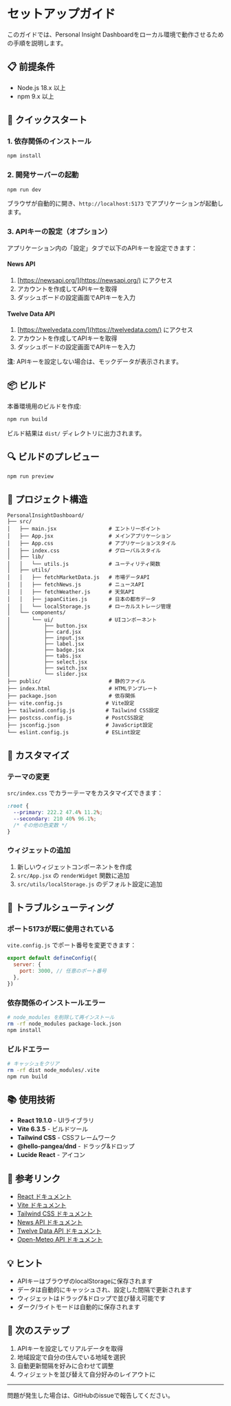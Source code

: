 # セットアップガイド

このガイドでは、Personal Insight Dashboardをローカル環境で動作させるための手順を説明します。

## 📋 前提条件

- Node.js 18.x 以上
- npm 9.x 以上

## 🚀 クイックスタート

### 1. 依存関係のインストール

```bash
npm install
```

### 2. 開発サーバーの起動

```bash
npm run dev
```

ブラウザが自動的に開き、`http://localhost:5173` でアプリケーションが起動します。

### 3. APIキーの設定（オプション）

アプリケーション内の「設定」タブで以下のAPIキーを設定できます：

#### News API
1. [https://newsapi.org/](https://newsapi.org/) にアクセス
2. アカウントを作成してAPIキーを取得
3. ダッシュボードの設定画面でAPIキーを入力

#### Twelve Data API
1. [https://twelvedata.com/](https://twelvedata.com/) にアクセス
2. アカウントを作成してAPIキーを取得
3. ダッシュボードの設定画面でAPIキーを入力

**注**: APIキーを設定しない場合は、モックデータが表示されます。

## 📦 ビルド

本番環境用のビルドを作成:

```bash
npm run build
```

ビルド結果は `dist/` ディレクトリに出力されます。

## 🔍 ビルドのプレビュー

```bash
npm run preview
```

## 📁 プロジェクト構造

```
PersonalInsightDashboard/
├── src/
│   ├── main.jsx                 # エントリーポイント
│   ├── App.jsx                  # メインアプリケーション
│   ├── App.css                  # アプリケーションスタイル
│   ├── index.css                # グローバルスタイル
│   ├── lib/
│   │   └── utils.js             # ユーティリティ関数
│   ├── utils/
│   │   ├── fetchMarketData.js   # 市場データAPI
│   │   ├── fetchNews.js         # ニュースAPI
│   │   ├── fetchWeather.js      # 天気API
│   │   ├── japanCities.js       # 日本の都市データ
│   │   └── localStorage.js      # ローカルストレージ管理
│   └── components/
│       └── ui/                  # UIコンポーネント
│           ├── button.jsx
│           ├── card.jsx
│           ├── input.jsx
│           ├── label.jsx
│           ├── badge.jsx
│           ├── tabs.jsx
│           ├── select.jsx
│           ├── switch.jsx
│           └── slider.jsx
├── public/                      # 静的ファイル
├── index.html                   # HTMLテンプレート
├── package.json                 # 依存関係
├── vite.config.js              # Vite設定
├── tailwind.config.js          # Tailwind CSS設定
├── postcss.config.js           # PostCSS設定
├── jsconfig.json               # JavaScript設定
└── eslint.config.js            # ESLint設定
```

## 🎨 カスタマイズ

### テーマの変更

`src/index.css` でカラーテーマをカスタマイズできます：

```css
:root {
  --primary: 222.2 47.4% 11.2%;
  --secondary: 210 40% 96.1%;
  /* その他の色変数 */
}
```

### ウィジェットの追加

1. 新しいウィジェットコンポーネントを作成
2. `src/App.jsx` の `renderWidget` 関数に追加
3. `src/utils/localStorage.js` のデフォルト設定に追加

## 🐛 トラブルシューティング

### ポート5173が既に使用されている

`vite.config.js` でポート番号を変更できます：

```js
export default defineConfig({
  server: {
    port: 3000, // 任意のポート番号
  },
})
```

### 依存関係のインストールエラー

```bash
# node_modules を削除して再インストール
rm -rf node_modules package-lock.json
npm install
```

### ビルドエラー

```bash
# キャッシュをクリア
rm -rf dist node_modules/.vite
npm run build
```

## 📚 使用技術

- **React 19.1.0** - UIライブラリ
- **Vite 6.3.5** - ビルドツール
- **Tailwind CSS** - CSSフレームワーク
- **@hello-pangea/dnd** - ドラッグ&ドロップ
- **Lucide React** - アイコン

## 🔗 参考リンク

- [React ドキュメント](https://react.dev/)
- [Vite ドキュメント](https://vitejs.dev/)
- [Tailwind CSS ドキュメント](https://tailwindcss.com/)
- [News API ドキュメント](https://newsapi.org/docs)
- [Twelve Data API ドキュメント](https://twelvedata.com/docs)
- [Open-Meteo API ドキュメント](https://open-meteo.com/en/docs)

## 💡 ヒント

- APIキーはブラウザのlocalStorageに保存されます
- データは自動的にキャッシュされ、設定した間隔で更新されます
- ウィジェットはドラッグ&ドロップで並び替え可能です
- ダーク/ライトモードは自動的に保存されます

## 📝 次のステップ

1. APIキーを設定してリアルデータを取得
2. 地域設定で自分の住んでいる地域を選択
3. 自動更新間隔を好みに合わせて調整
4. ウィジェットを並び替えて自分好みのレイアウトに

---

問題が発生した場合は、GitHubのissueで報告してください。

